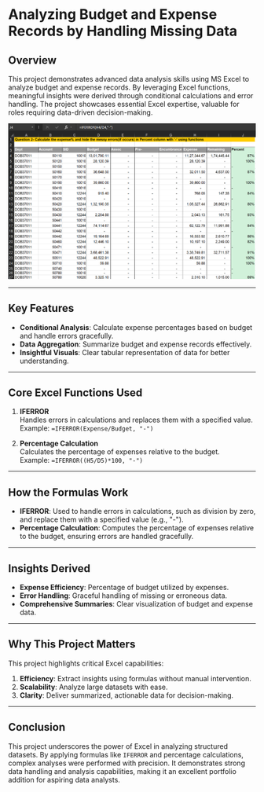 # **Analyzing Budget and Expense Records by Handling Missing Data**

## **Overview**
This project demonstrates advanced data analysis skills using MS Excel to analyze budget and expense records. By leveraging Excel functions, meaningful insights were derived through conditional calculations and error handling. The project showcases essential Excel expertise, valuable for roles requiring data-driven decision-making.

![Project Overview](Project_02_Image.png)

---

## **Key Features**
- **Conditional Analysis**: Calculate expense percentages based on budget and handle errors gracefully.
- **Data Aggregation**: Summarize budget and expense records effectively.
- **Insightful Visuals**: Clear tabular representation of data for better understanding.

---

## **Core Excel Functions Used**
1. **IFERROR**  
   Handles errors in calculations and replaces them with a specified value.  
   Example: `=IFERROR(Expense/Budget, "-")`  

2. **Percentage Calculation**  
   Calculates the percentage of expenses relative to the budget.  
   Example: `=IFERROR((H5/D5)*100, "-")`  

---

## **How the Formulas Work**
- **IFERROR**: Used to handle errors in calculations, such as division by zero, and replace them with a specified value (e.g., "-").  
- **Percentage Calculation**: Computes the percentage of expenses relative to the budget, ensuring errors are handled gracefully.

---

## **Insights Derived**
- **Expense Efficiency**: Percentage of budget utilized by expenses.  
- **Error Handling**: Graceful handling of missing or erroneous data.  
- **Comprehensive Summaries**: Clear visualization of budget and expense data.

---

## **Why This Project Matters**
This project highlights critical Excel capabilities:
1. **Efficiency**: Extract insights using formulas without manual intervention.  
2. **Scalability**: Analyze large datasets with ease.  
3. **Clarity**: Deliver summarized, actionable data for decision-making.

---

## **Conclusion**
This project underscores the power of Excel in analyzing structured datasets. By applying formulas like `IFERROR` and percentage calculations, complex analyses were performed with precision. It demonstrates strong data handling and analysis capabilities, making it an excellent portfolio addition for aspiring data analysts.

